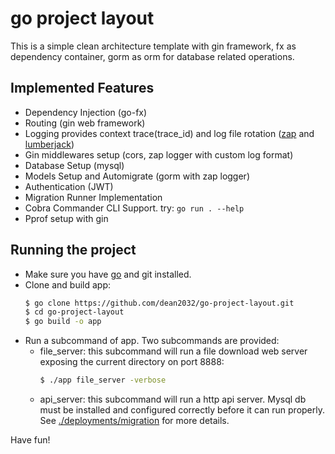 # go project layout

This is a simple clean architecture template with gin framework, fx as dependency container, gorm as orm for database related operations.

## Implemented Features

- Dependency Injection (go-fx)
- Routing (gin web framework)
- Logging provides context trace(trace_id) and log file rotation ([zap](https://github.com/uber-go/zap) and [lumberjack](https://github.com/natefinch/lumberjack))
- Gin middlewares setup (cors, zap logger with custom log format)
- Database Setup (mysql)
- Models Setup and Automigrate (gorm with zap logger)
- Authentication (JWT)
- Migration Runner Implementation
- Cobra Commander CLI Support. try: `go run . --help`
- Pprof setup with gin

## Running the project

- Make sure you have [go](https://go.dev/) and git installed.
- Clone and build app:
  ```bash
  $ go clone https://github.com/dean2032/go-project-layout.git
  $ cd go-project-layout
  $ go build -o app
  ```
- Run a subcommand of app. Two subcommands are provided:
  - file_server: this subcommand will run a file download web server exposing the current directory on port 8888:
    ```bash
    $ ./app file_server -verbose
    ```
  - api_server: this subcommand will run a http api server. Mysql db must be installed and configured correctly before it can run properly. See [./deployments/migration](https://github.com/dean2032/go-project-layout/tree/main/deployments/migration) for more details.

Have fun!
